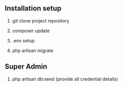 
## Installation setup

1. git clone project repository

2. composer update

3. .env setup

4. php artisan migrate

## Super Admin

1. php artisan db:seed
  (provide all credential details)
  
  




